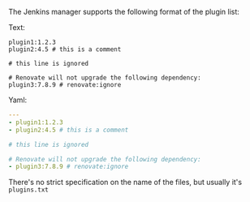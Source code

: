 The Jenkins manager supports the following format of the plugin list:

Text:

```text
plugin1:1.2.3
plugin2:4.5 # this is a comment

# this line is ignored

# Renovate will not upgrade the following dependency:
plugin3:7.8.9 # renovate:ignore
```

Yaml:

```yaml
---
- plugin1:1.2.3
- plugin2:4.5 # this is a comment

# this line is ignored

# Renovate will not upgrade the following dependency:
- plugin3:7.8.9 # renovate:ignore
```

There's no strict specification on the name of the files, but usually it's `plugins.txt`
